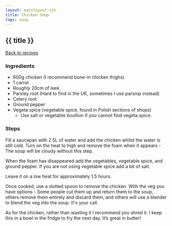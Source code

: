 ```yaml
---
layout: mainlayout.njk
title: Chicken Soup
tags: soup
---
```


## {{ title }}

[Back to recipes](/recipes)

### Ingredients
- 600g chicken (I recommend bone-in chicken thighs)
- 1 carrot
- Roughly 20cm of leek
- Parsley root (Hard to find in the UK, sometimes I use parsnip instead)
- Celery root
- Ground pepper
- Vegeta spice (vegetable spice, found in Polish sections of shops)
    - Use salt or vegetable boullion if you cannot find vegeta spice.

### Steps
Fill a saucepan with 2.5L of water and add the chicken whilst the water is still cold. Turn on the heat to high and remove the foam when it appears - The soup will be cloudy without this step. 

When the foam has disappeared add the vegetables, vegetable spice, and ground pepper. If you are not using vegetable spice add a bit of salt.

Leave it on a low heat for approximately 1.5 hours.

Once cooked, use a slotted spoon to remove the chicken. With the veg you have options - Some people cut them up and return them to the soup, others remove them entirely and discard them, and others will use a blender to blend the veg into the soup. It's your call.

As for the chicken, rather than wasting it I recommend you shred it. I keep this in a bowl in the fridge to fry the next day. It’s great in butter!